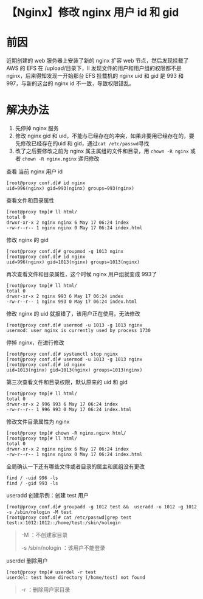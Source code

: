# 【Nginx】修改 nginx 用户 id 和 gid


<!--more-->



# 前因

近期创建的 web 服务器上安装了新的 nginx 扩容 web 节点，然后发现挂载了 AWS 的 EFS 在 /upload/目录下，ll 发现文件的用户和用户组的权限都不是 nginx，后来得知发现一开始那台 EFS 挂载机的 nginx uid 和 gid 是 993 和 997，与新的这台的 nginx id 不一致，导致权限错乱。



# 解决办法

1. 先停掉 nginx 服务
2. 修改 nginx gid 和 uid，不能与已经存在的冲突，如果非要用已经存在的，要先修改已经存在的uid 和 gid，通过`cat /etc/passwd`寻找
3. 改了之后要修改之前为 nginx 属主属组的文件和目录，用 `chown -R nginx` 或者 `chown -R nginx.nginx` 递归修改



查看 当前 nginx 用户 id

```
[root@proxy conf.d]# id nginx
uid=996(nginx) gid=993(nginx) groups=993(nginx)
```

查看文件和目录属性

```
[root@proxy tmp]# ll html/
total 0
drwxr-xr-x 2 nginx nginx 6 May 17 06:24 index
-rw-r--r-- 1 nginx nginx 0 May 17 06:24 index.html
```

修改 nginx 的 gid

```
[root@proxy conf.d]# groupmod -g 1013 nginx
[root@proxy conf.d]# id nginx
uid=996(nginx) gid=1013(nginx) groups=1013(nginx)

```

再次查看文件和目录属性，这个时候 nginx 用户组就变成 993了

```
[root@proxy tmp]# ll html/
total 0
drwxr-xr-x 2 nginx 993 6 May 17 06:24 index
-rw-r--r-- 1 nginx 993 0 May 17 06:24 index.html
```



修改 nginx 的 uid 就报错了，该用户正在使用，无法修改

```
[root@proxy conf.d]# usermod -u 1013 -g 1013 nginx
usermod: user nginx is currently used by process 1730
```

停掉 nginx，在进行修改

```
[root@proxy conf.d]# systemctl stop nginx
[root@proxy conf.d]# usermod -u 1013 -g 1013 nginx
[root@proxy conf.d]# id nginx
uid=1013(nginx) gid=1013(nginx) groups=1013(nginx)
```

第三次查看文件和目录权限，默认原来的 uid 和 gid

```
[root@proxy tmp]# ll html/
total 0
drwxr-xr-x 2 996 993 6 May 17 06:24 index
-rw-r--r-- 1 996 993 0 May 17 06:24 index.html
```

修改文件目录属性为 nginx

```
[root@proxy tmp]# chown -R nginx.nginx html/
[root@proxy tmp]# ll html/
total 0
drwxr-xr-x 2 nginx nginx 6 May 17 06:24 index
-rw-r--r-- 1 nginx nginx 0 May 17 06:24 index.html
```

全局确认一下还有哪些文件或者目录的属主和属组没有更改

```
find / -uid 996 -ls
find / -gid 993 -ls

```



useradd 创建示例：创建 test 用户

```
[root@proxy conf.d]# groupadd -g 1012 test &&  useradd -u 1012 -g 1012 -s /sbin/nologin -M test 
[root@proxy conf.d]# cat /etc/passwd|grep test
test:x:1012:1012::/home/test:/sbin/nologin
```

> -M ：不创建家目录
>
> -s /sbin/nologin ：该用户不能登录



userdel 删除用户

```
[root@proxy tmp]# userdel -r test
userdel: test home directory (/home/test) not found
```

> -r ：删除用户家目录
